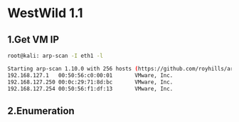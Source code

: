# WestWild 1.1

## 1.Get VM IP

```bash
root@kali: arp-scan -I eth1 -l

Starting arp-scan 1.10.0 with 256 hosts (https://github.com/royhills/arp-scan)
192.168.127.1   00:50:56:c0:00:01       VMware, Inc.
192.168.127.250 00:0c:29:71:8d:bc       VMware, Inc.
192.168.127.254 00:50:56:f1:df:13       VMware, Inc.
```

## 2.Enumeration

```bash

```
